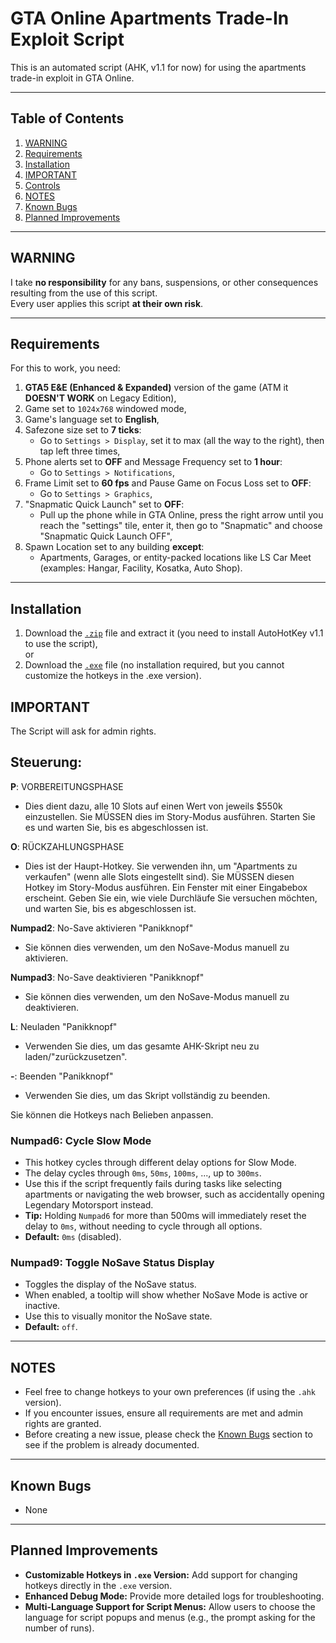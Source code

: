 # GTA Online Apartments Trade-In Exploit Script

This is an automated script (AHK, v1.1 for now) for using the apartments trade-in exploit in GTA Online.

---

## Table of Contents
1. [WARNING](#warning)
2. [Requirements](#requirements)
3. [Installation](#installation)
4. [IMPORTANT](#important)
5. [Controls](#controls)
6. [NOTES](#notes)
7. [Known Bugs](#known-bugs)
8. [Planned Improvements](#planned-improvements)

---

## WARNING
I take **no responsibility** for any bans, suspensions, or other consequences resulting from the use of this script.  
Every user applies this script **at their own risk**.

---

## Requirements
For this to work, you need:
1. **GTA5 E&E (Enhanced & Expanded)** version of the game (ATM it **DOESN'T WORK** on Legacy Edition),
2. Game set to `1024x768` windowed mode,
3. Game's language set to **English**,
4. Safezone size set to **7 ticks**:
   - Go to `Settings > Display`, set it to max (all the way to the right), then tap left three times,
5. Phone alerts set to **OFF** and Message Frequency set to **1 hour**:
   - Go to `Settings > Notifications`,
6. Frame Limit set to **60 fps** and Pause Game on Focus Loss set to **OFF**:
   - Go to `Settings > Graphics`,
7. "Snapmatic Quick Launch" set to **OFF**:
   - Pull up the phone while in GTA Online, press the right arrow until you reach the "settings" tile, enter it, then go to "Snapmatic" and choose "Snapmatic Quick Launch OFF",
8. Spawn Location set to any building **except**:
   - Apartments, Garages, or entity-packed locations like LS Car Meet (examples: Hangar, Facility, Kosatka, Auto Shop).

---

## Installation
1. Download the [`.zip`](https://github.com/tetriskillerh/gtaoautoapps-Fix/releases/latest) file and extract it (you need to install AutoHotKey v1.1 to use the script),  
   or  
2. Download the [`.exe`](https://github.com/tetriskillerh/gtaoautoapps-Fix/releases/latest) file (no installation required, but you cannot customize the hotkeys in the .exe version).

**IMPORTANT**
-
The Script will ask for admin rights.

**Steuerung:**
-
**P**: VORBEREITUNGSPHASE
- Dies dient dazu, alle 10 Slots auf einen Wert von jeweils $550k einzustellen. Sie MÜSSEN dies im Story-Modus ausführen. Starten Sie es und warten Sie, bis es abgeschlossen ist.

**O**: RÜCKZAHLUNGSPHASE
- Dies ist der Haupt-Hotkey. Sie verwenden ihn, um "Apartments zu verkaufen" (wenn alle Slots eingestellt sind). Sie MÜSSEN diesen Hotkey im Story-Modus ausführen. Ein Fenster mit einer Eingabebox erscheint. Geben Sie ein, wie viele Durchläufe Sie versuchen möchten, und warten Sie, bis es abgeschlossen ist.

**Numpad2**: No-Save aktivieren "Panikknopf"
- Sie können dies verwenden, um den NoSave-Modus manuell zu aktivieren.

**Numpad3**: No-Save deaktivieren "Panikknopf"
- Sie können dies verwenden, um den NoSave-Modus manuell zu deaktivieren.

**L**: Neuladen "Panikknopf"
- Verwenden Sie dies, um das gesamte AHK-Skript neu zu laden/"zurückzusetzen".

**-**: Beenden "Panikknopf"
- Verwenden Sie dies, um das Skript vollständig zu beenden.

Sie können die Hotkeys nach Belieben anpassen.

### **Numpad6**: Cycle Slow Mode  
- This hotkey cycles through different delay options for Slow Mode.  
- The delay cycles through `0ms`, `50ms`, `100ms`, ..., up to `300ms`.  
- Use this if the script frequently fails during tasks like selecting apartments or navigating the web browser, such as accidentally opening Legendary Motorsport instead.  
- **Tip:** Holding `Numpad6` for more than 500ms will immediately reset the delay to `0ms`, without needing to cycle through all options.
- **Default:** `0ms` (disabled).

### **Numpad9**: Toggle NoSave Status Display  
- Toggles the display of the NoSave status.  
- When enabled, a tooltip will show whether NoSave Mode is active or inactive.
- Use this to visually monitor the NoSave state.
- **Default:** `off`.

---

## NOTES
- Feel free to change hotkeys to your own preferences (if using the `.ahk` version).
- If you encounter issues, ensure all requirements are met and admin rights are granted.
- Before creating a new issue, please check the [Known Bugs](#known-bugs) section to see if the problem is already documented.

---

## Known Bugs
- None

---

## Planned Improvements
- **Customizable Hotkeys in `.exe` Version:** Add support for changing hotkeys directly in the `.exe` version.
- **Enhanced Debug Mode:** Provide more detailed logs for troubleshooting.
- **Multi-Language Support for Script Menus:** Allow users to choose the language for script popups and menus (e.g., the prompt asking for the number of runs).
